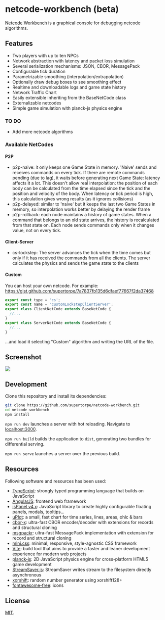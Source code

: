 # netcode-workbench (beta)

[Netcode Workbench](https://supertorpe.github.io/netcode-workbench/) is a graphical console for debugging netcode algorithms.

## Features
- Two players with up to ten NPCs
- Network abstraction with latency and packet loss simulation
- Several serialization mechanisms: JSON, CBOR, MessagePack
- Configurable tick duration
- Parametrizable smoothing (interpolation/extrapolation)
- Optionally draw debug boxes to see smoothing effect
- Realtime and downloadable logs and game state history
- Network Traffic Chart
- Easily extensible inheriting from the BaseNetCode class
- Externalizable netcodes
- Simple game simulation with planck-js physics engine

### TO DO
- Add more netcode algorithms

### Available NetCodes
#### P2P
- p2p-naive: it only keeps one Game State in memory. 'Naive' sends and receives commands on every tick. If there are remote commands pending (due to lag), it waits before generating next Game State: latency affects it a lot. This doesn't allow real interpolation: the position of each body can be calculated from the time elapsed since the tick and the position and velocity of the body. When latency or tick period is high, this calculation gives wrong results (as it ignores collisions)
- p2p-delayed: similar to 'naive' but it keeps the last two Game States in memory, so interpolation works better by delaying the render frame
- p2p-rollback: each node maintains a history of game states. When a command that belongs to an old state arrives, the history is recalculated from that state on. Each node sends commands only when it changes value, not on every tick.
#### Client-Server
- cs-lockstep: The server advances the tick when the time comes but only if it has received the commands from all the clients. The server calculates the physics and sends the game state to the clients
#### Custom
You can host your own netcode. For example:
https://gist.github.com/supertorpe/7a7837fb135d6dfaef77667f2da37468
```javascript
export const type = 'cs';
export const name = 'customLockstepClientServer';
export class ClientNetCode extends BaseNetCode {
  //...
}
export class ServerNetCode extends BaseNetCode {
  //...
}
```
...and load it selecting "Custom" algorithm and writing the URL of the file.
## Screenshot
<img src="https://supertorpe.github.io/netcode-workbench/assets/screenshot.png" />

## Development

Clone this repository and install its dependencies:

```bash
git clone https://github.com/supertorpe/netcode-workbench.git
cd netcode-workbench
npm install
```

`npm run dev` launches a server with hot reloading. Navigate to [localhost:3000](http://localhost:3000).

`npm run build` builds the application to `dist`, generating two bundles for differential serving.

`npm run serve` launches a server over the previous build.

## Resources

Following software and resources has been used:

* [TypeScript](https://www.typescriptlang.org): strongly typed programming language that builds on JavaScript
* [AngularJS](https://angularjs.org): frontend web framework
* [jsPanel v4.x](https://www.jspanel.de): JavaScript library to create highly configurable floating panels, modals, tooltips...
* [uPlot](https://github.com/leeoniya/uPlot): a small, fast chart for time series, lines, areas, ohlc & bars
* [cbor-x](https://github.com/kriszyp/cbor-x): ultra-fast CBOR encoder/decoder with extensions for records and structural cloning
* [msgpackr](https://github.com/kriszyp/msgpackr): ultra-fast MessagePack implementation with extension for record and structural cloning
* [mini.css](https://minicss.org): minimal, responsive, style-agnostic
CSS framework
* [Vite](https://vitejs.dev): build tool that aims to provide a faster and leaner development experience for modern web projects
* [planck-js](https://piqnt.com/planck.js): 2D JavaScript physics engine for cross-platform HTML5 game development
* [StreamSaver.js](https://github.com/jimmywarting/StreamSaver.js): StreamSaver writes stream to the filesystem directly asynchronous
* [xorshift](https://github.com/AndreasMadsen/xorshift): random number generator using xorshift128+
* [fontawesome-free](https://fontawesome.com): icons

## License

[MIT](LICENSE).
